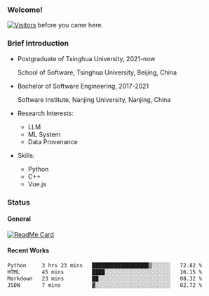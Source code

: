 ### Welcome!

[![Visitors](https://visitor-badge.laobi.icu/badge?page_id=HermitSun.HermitSun)]() before you came here.

### Brief Introduction

- Postgraduate of Tsinghua University, 2021-now
  
  School of Software, Tsinghua University, Beijing, China

- Bachelor of Software Engineering, 2017-2021
  
  Software Institute, Nanjing University, Nanjing, China

- Research Interests:
  - LLM
  - ML System
  - Data Provenance

- Skills:
  - Python
  - C++
  - Vue.js

### Status

#### General

[![ReadMe Card](https://github-readme-stats.hermitsun.vercel.app/api?username=HermitSun&count_private=true&show_icons=true)]()

#### Recent Works

<!--START_SECTION:waka-->

```txt
Python     3 hrs 23 mins   ██████████████████▒░░░░░░   72.82 %
HTML       45 mins         ████░░░░░░░░░░░░░░░░░░░░░   16.15 %
Markdown   23 mins         ██░░░░░░░░░░░░░░░░░░░░░░░   08.32 %
JSON       7 mins          ▓░░░░░░░░░░░░░░░░░░░░░░░░   02.72 %
```

<!--END_SECTION:waka-->
